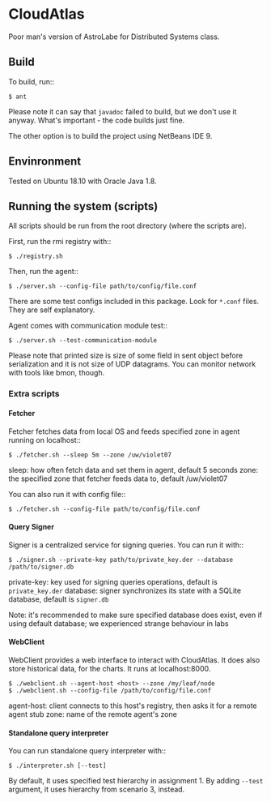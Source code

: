 CloudAtlas
==========

Poor man's version of AstroLabe for Distributed Systems class.


Build
-----

To build, run::

    $ ant

Please note it can say that `javadoc` failed to build, but we don't use it
anyway. What's important - the code builds just fine.

The other option is to build the project using NetBeans IDE 9.


Envinronment
------------

Tested on Ubuntu 18.10 with Oracle Java 1.8.


Running the system (scripts)
---------------------------

All scripts should be run from the root directory (where the scripts are).

First, run the rmi registry with::

    $ ./registry.sh

Then, run the agent::

    $ ./server.sh --config-file path/to/config/file.conf

There are some test configs included in this package. Look for `*.conf` files.
They are self explanatory.

Agent comes with communication module test::

    $ ./server.sh --test-communication-module

Please note that printed size is size of some field in sent object before
serialization and it is not size of UDP datagrams. You can monitor network
with tools like bmon, though.

### Extra scripts

#### Fetcher

Fetcher fetches data from local OS and feeds specified zone in agent running
on localhost::

    $ ./fetcher.sh --sleep 5m --zone /uw/violet07

sleep: how often fetch data and set them in agent, default 5 seconds
zone: the specified zone that fetcher feeds data to, default /uw/violet07

You can also run it with config file::

    $ ./fetcher.sh --config-file path/to/config/file.conf

#### Query Signer

Signer is a centralized service for signing queries. You can run it with::

    $ ./signer.sh --private-key path/to/private_key.der --database /path/to/signer.db

private-key: key used for signing queries operations,
             default is `private_key.der`
database: signer synchronizes its state with a SQLite database,
          default is `signer.db`

Note: it's recommended to make sure specified database does exist, even
      if using default database; we experienced strange behaviour in labs

#### WebClient

WebClient provides a web interface to interact with CloudAtlas. It does also
store historical data, for the charts. It runs at localhost:8000.

    $ ./webclient.sh --agent-host <host> --zone /my/leaf/node
    $ ./webclient.sh --config-file /path/to/config/file.conf

agent-host: client connects to this host's registry, then asks it for a remote
            agent stub
zone: name of the remote agent's zone

#### Standalone query interpreter

You can run standalone query interpreter with::

    $ ./interpreter.sh [--test]

By default, it uses specified test hierarchy in assignment 1. By adding
`--test` argument, it uses hierarchy from scenario 3, instead.

